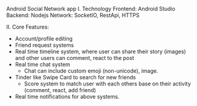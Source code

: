 Android Social Network app
I. Technology
Frontend: Android Studio
Backend: Nodejs
Network: SocketIO, RestApi, HTTPS

II. Core Features:
- Account/profile editing
- Friend request systems
- Real time timeline system, where user can share their story (images) and other users can comment, react to the post
- Real time chat system
    * Chat can include custom emoji (non-unicode), image.
- Tinder like Swipe Card to search for new friends
    * Score system to match user with each others base on their activity (comment, react, add friend)
- Real time notifications for above systems.

